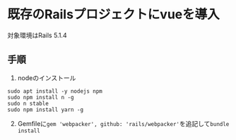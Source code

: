 # 既存のRailsプロジェクトにvueを導入
対象環境はRails 5.1.4

## 手順

1. nodeのインストール
```
sudo apt install -y nodejs npm
sudo npm install n -g
sudo n stable
sudo npm install yarn -g
```
2. Gemfileに`gem 'webpacker', github: 'rails/webpacker'`を追記して`bundle install`


